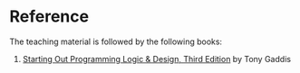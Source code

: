 # Reference
The teaching material is followed by the following books:
1. [Starting Out Programming Logic & Design, Third Edition](https://www.abebooks.com/9780132805452/Starting-Out-Programming-Logic-Design-0132805456/plp) by Tony Gaddis

